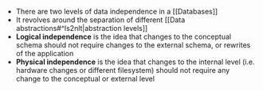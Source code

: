 - There are two levels of data independence in a [[Databases]]
- It revolves around the separation of different [[Data abstractions#^ls2nlt|abstraction levels]]
- **Logical independence** is the idea that changes to the conceptual schema should not require changes to the external schema, or rewrites of the application
- **Physical independence** is the idea that changes to the internal level (i.e. hardware changes or different filesystem) should not require any change to the conceptual or external level